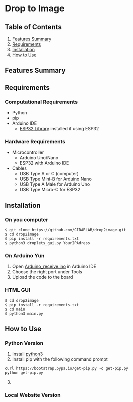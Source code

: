 # Drop to Image

## Table of Contents
1. [Features Summary](#features)
2. [Requirements](#requirements)
3. [Installation](#installation)
4. [How to Use](#how-to-use)

<a name="features"></a>
## Features Summary


<a name="requirements"></a>
## Requirements

### Computational Requirements
- Python
- pip
- Arduino IDE
  - [ESP32 Library](https://raw.githubusercontent.com/espressif/arduino-esp32/gh-pages/package_esp32_index.json) installed if using ESP32

### Hardware Requirements
- Microcontroller
  - Arduino Uno/Nano
  - ESP32 with Arduino IDE
- Cables
  - USB Type A or C (computer)
  - USB Type Mini-B for Arduino Nano
  - USB Type A Male for Arduino Uno
  - USB Type Micro-C for ESP32


<a name="installation"></a>
## Installation
### On you computer
````
$ git clone https://github.com/CIDARLAB/drop2image.git
$ cd drop2image
$ pip install -r requirements.txt
$ python3 droplets_gui.py YourIPAdress
````

### On Arduino Yun
1. Open [Arduino_receive.ino](/Arduino_receive/Arduino_receive.ino) in Arduino IDE
2. Choose the right port under Tools
3. Upload the code to the board

### HTML GUI
````
$ cd drop2image
$ pip install -r requirements.txt
$ cd main
$ python3 main.py
````


<a name="how_to_use"></a>
## How to Use
### Python Version
1. Install [python3](https://www.python.org/downloads/windows/)
2. Install pip with the following command prompt
```
curl https://bootstrap.pypa.io/get-pip.py -o get-pip.py
python get-pip.py
```
3. 
### Local Website Version
